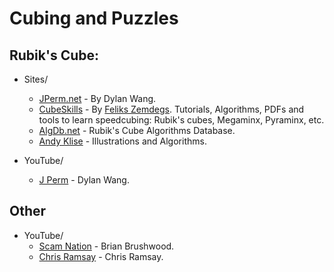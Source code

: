 # Cubing and Puzzles

## Rubik's Cube:
- Sites/
	- [JPerm.net](https://jperm.net) - By Dylan Wang.
    - [CubeSkills](https://www.cubeskills.com/) - By [Feliks Zemdegs](https://en.wikipedia.org/wiki/Feliks_Zemdegs). Tutorials, Algorithms, PDFs and tools to learn speedcubing: Rubik's cubes, Megaminx, Pyraminx, etc.
    - [AlgDb.net](http://algdb.net/) - Rubik's Cube Algorithms Database.
    - [Andy Klise](http://www.kungfoomanchu.com/) - Illustrations and Algorithms.

- YouTube/
    - [J Perm](https://www.youtube.com/channel/UCqTVfT9JQqhA6_Hi_h_h97Q) - Dylan Wang.

## Other
- YouTube/
    - [Scam Nation](https://www.youtube.com/channel/UCRd9JHiQvqwT8O4d0QGI9jQ) - Brian Brushwood.
    - [Chris Ramsay](https://www.youtube.com/channel/UCrPUg54jUy1T_wII9jgdRbg) - Chris Ramsay.
